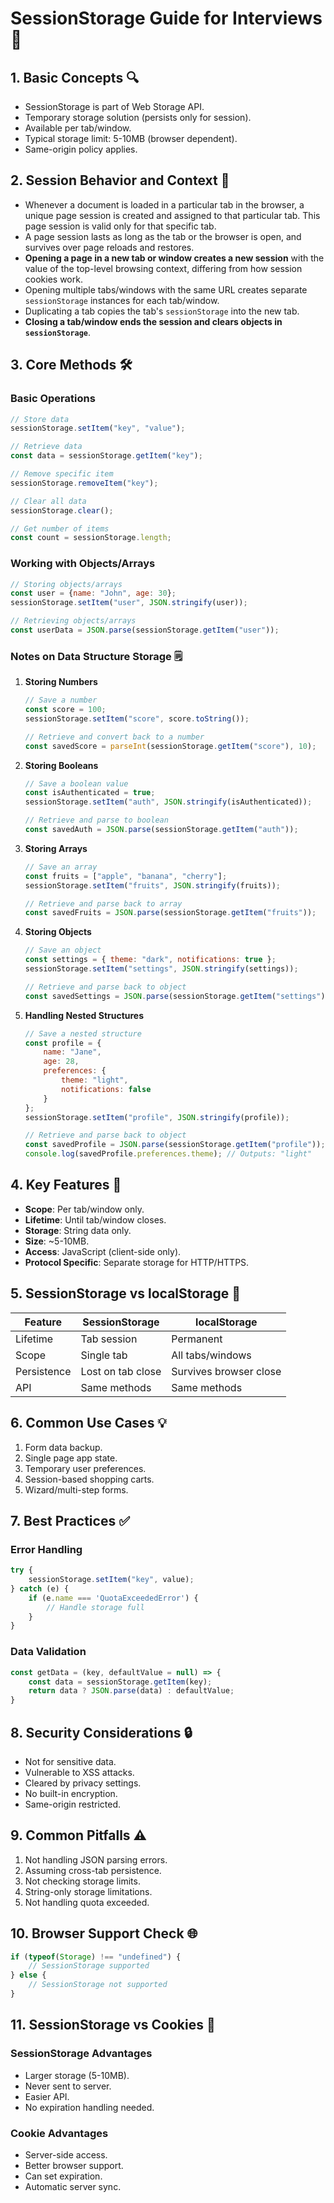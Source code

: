# SessionStorage Guide for Interviews 📝

## 1. Basic Concepts 🔍
* SessionStorage is part of Web Storage API.
* Temporary storage solution (persists only for session).
* Available per tab/window.
* Typical storage limit: 5-10MB (browser dependent).
* Same-origin policy applies.

## 2. Session Behavior and Context 🚪

* Whenever a document is loaded in a particular tab in the browser, a unique page session is created and assigned to that particular tab. This page session is valid only for that specific tab.
* A page session lasts as long as the tab or the browser is open, and survives over page reloads and restores.
* **Opening a page in a new tab or window creates a new session** with the value of the top-level browsing context, differing from how session cookies work.
* Opening multiple tabs/windows with the same URL creates separate `sessionStorage` instances for each tab/window.
* Duplicating a tab copies the tab's `sessionStorage` into the new tab.
* **Closing a tab/window ends the session and clears objects in `sessionStorage`**.

## 3. Core Methods 🛠️

### Basic Operations
```javascript
// Store data
sessionStorage.setItem("key", "value");

// Retrieve data
const data = sessionStorage.getItem("key");

// Remove specific item
sessionStorage.removeItem("key");

// Clear all data
sessionStorage.clear();

// Get number of items
const count = sessionStorage.length;
```

### Working with Objects/Arrays
```javascript
// Storing objects/arrays
const user = {name: "John", age: 30};
sessionStorage.setItem("user", JSON.stringify(user));

// Retrieving objects/arrays
const userData = JSON.parse(sessionStorage.getItem("user"));
```

### Notes on Data Structure Storage 🗒️

1. **Storing Numbers**
   ```javascript
   // Save a number
   const score = 100;
   sessionStorage.setItem("score", score.toString());

   // Retrieve and convert back to a number
   const savedScore = parseInt(sessionStorage.getItem("score"), 10);
   ```

2. **Storing Booleans**
   ```javascript
   // Save a boolean value
   const isAuthenticated = true;
   sessionStorage.setItem("auth", JSON.stringify(isAuthenticated));

   // Retrieve and parse to boolean
   const savedAuth = JSON.parse(sessionStorage.getItem("auth"));
   ```

3. **Storing Arrays**
   ```javascript
   // Save an array
   const fruits = ["apple", "banana", "cherry"];
   sessionStorage.setItem("fruits", JSON.stringify(fruits));

   // Retrieve and parse back to array
   const savedFruits = JSON.parse(sessionStorage.getItem("fruits"));
   ```

4. **Storing Objects**
   ```javascript
   // Save an object
   const settings = { theme: "dark", notifications: true };
   sessionStorage.setItem("settings", JSON.stringify(settings));

   // Retrieve and parse back to object
   const savedSettings = JSON.parse(sessionStorage.getItem("settings"));
   ```

5. **Handling Nested Structures**
   ```javascript
   // Save a nested structure
   const profile = {
       name: "Jane",
       age: 28,
       preferences: {
           theme: "light",
           notifications: false
       }
   };
   sessionStorage.setItem("profile", JSON.stringify(profile));

   // Retrieve and parse back to object
   const savedProfile = JSON.parse(sessionStorage.getItem("profile"));
   console.log(savedProfile.preferences.theme); // Outputs: "light"
   ```

## 4. Key Features 🌟

* **Scope**: Per tab/window only.
* **Lifetime**: Until tab/window closes.
* **Storage**: String data only.
* **Size**: ~5-10MB.
* **Access**: JavaScript (client-side only).
* **Protocol Specific**: Separate storage for HTTP/HTTPS.

## 5. SessionStorage vs localStorage 🔄

| Feature | SessionStorage | localStorage |
|---------|---------------|--------------|
| Lifetime | Tab session | Permanent |
| Scope | Single tab | All tabs/windows |
| Persistence | Lost on tab close | Survives browser close |
| API | Same methods | Same methods |

## 6. Common Use Cases 💡

1. Form data backup.
2. Single page app state.
3. Temporary user preferences.
4. Session-based shopping carts.
5. Wizard/multi-step forms.

## 7. Best Practices ✅

### Error Handling
```javascript
try {
    sessionStorage.setItem("key", value);
} catch (e) {
    if (e.name === 'QuotaExceededError') {
        // Handle storage full
    }
}
```

### Data Validation
```javascript
const getData = (key, defaultValue = null) => {
    const data = sessionStorage.getItem(key);
    return data ? JSON.parse(data) : defaultValue;
}
```

## 8. Security Considerations 🔒

* Not for sensitive data.
* Vulnerable to XSS attacks.
* Cleared by privacy settings.
* No built-in encryption.
* Same-origin restricted.

## 9. Common Pitfalls ⚠️

1. Not handling JSON parsing errors.
2. Assuming cross-tab persistence.
3. Not checking storage limits.
4. String-only storage limitations.
5. Not handling quota exceeded.

## 10. Browser Support Check 🌐

```javascript
if (typeof(Storage) !== "undefined") {
    // SessionStorage supported
} else {
    // SessionStorage not supported
}
```

## 11. SessionStorage vs Cookies 🍪

### SessionStorage Advantages
* Larger storage (5-10MB).
* Never sent to server.
* Easier API.
* No expiration handling needed.

### Cookie Advantages
* Server-side access.
* Better browser support.
* Can set expiration.
* Automatic server sync.

